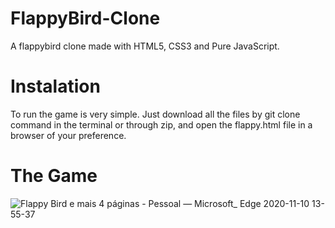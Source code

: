 # FlappyBird-Clone
A flappybird clone made with HTML5, CSS3 and Pure JavaScript.

<h1>Instalation</h1>
<p>To run the game is very simple. Just download all the files by git clone command in the terminal or through zip, and open the flappy.html file in a browser of your preference.</p>

<h1>The Game</h1>

![Flappy Bird e mais 4 páginas - Pessoal — Microsoft_ Edge 2020-11-10 13-55-37](https://user-images.githubusercontent.com/68878604/98706462-a14c6080-235d-11eb-899e-3c115bac5a39.gif)
